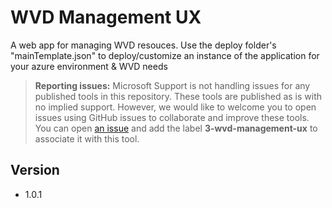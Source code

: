 # WVD Management UX
A web app for managing WVD resouces. Use the deploy folder's "mainTemplate.json" to deploy/customize an instance of the application for your azure environment & WVD needs

> **Reporting issues:**
> Microsoft Support is not handling issues for any published tools in this repository. These tools are published as is with no implied support. However, we would like to welcome you to open issues using GitHub issues to collaborate and improve these tools. You can open [an issue](https://github.com/Azure/rds-templates/issues) and add the label **3-wvd-management-ux** to associate it with this tool.

## Version
- 1.0.1
